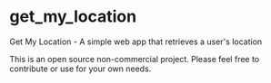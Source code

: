 # get_my_location
Get My Location - A simple web app that retrieves a user's location

This is an open source non-commercial project.  Please feel free to contribute or use for your own needs.